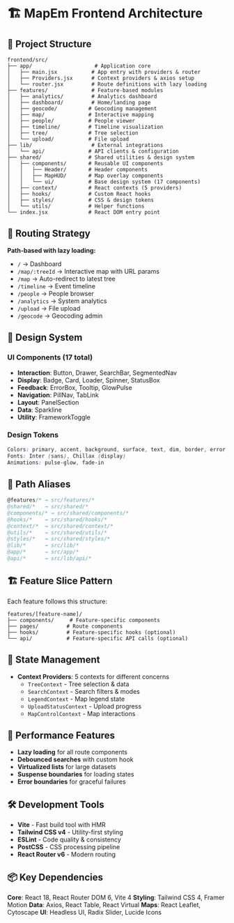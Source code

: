 # 🏗️ MapEm Frontend Architecture

## 📁 Project Structure

```
frontend/src/
├── app/                    # Application core
│   ├── main.jsx           # App entry with providers & router
│   ├── Providers.jsx      # Context providers & axios setup
│   └── router.jsx         # Route definitions with lazy loading
├── features/              # Feature-based modules
│   ├── analytics/         # Analytics dashboard
│   ├── dashboard/         # Home/landing page
│   ├── geocode/          # Geocoding management
│   ├── map/              # Interactive mapping
│   ├── people/           # People viewer
│   ├── timeline/         # Timeline visualization
│   ├── tree/             # Tree selection
│   └── upload/           # File upload
├── lib/                   # External integrations
│   └── api/              # API clients & configuration
├── shared/               # Shared utilities & design system
│   ├── components/       # Reusable UI components
│   │   ├── Header/       # Header components
│   │   ├── MapHUD/       # Map overlay components
│   │   └── ui/           # Base design system (17 components)
│   ├── context/          # React contexts (5 providers)
│   ├── hooks/            # Custom React hooks
│   ├── styles/           # CSS & design tokens
│   └── utils/            # Helper functions
└── index.jsx             # React DOM entry point
```

## 🧭 Routing Strategy

**Path-based with lazy loading:**
- `/` → Dashboard
- `/map/:treeId` → Interactive map with URL params
- `/map` → Auto-redirect to latest tree
- `/timeline` → Event timeline
- `/people` → People browser
- `/analytics` → System analytics
- `/upload` → File upload
- `/geocode` → Geocoding admin

## 🎨 Design System

### UI Components (17 total)
- **Interaction**: Button, Drawer, SearchBar, SegmentedNav
- **Display**: Badge, Card, Loader, Spinner, StatusBox
- **Feedback**: ErrorBox, Tooltip, GlowPulse
- **Navigation**: PillNav, TabLink
- **Layout**: PanelSection
- **Data**: Sparkline
- **Utility**: FrameworkToggle

### Design Tokens
```css
Colors: primary, accent, background, surface, text, dim, border, error, success
Fonts: Inter (sans), Chillax (display)
Animations: pulse-glow, fade-in
```

## 🔌 Path Aliases

```javascript
@features/* → src/features/*
@shared/*   → src/shared/*
@components/* → src/shared/components/*
@hooks/*    → src/shared/hooks/*
@context/*  → src/shared/context/*
@utils/*    → src/shared/utils/*
@styles/*   → src/shared/styles/*
@lib/*      → src/lib/*
@app/*      → src/app/*
@api/*      → src/lib/api/*
```

## 🏗️ Feature Slice Pattern

Each feature follows this structure:
```
features/[feature-name]/
├── components/     # Feature-specific components
├── pages/         # Route components
├── hooks/         # Feature-specific hooks (optional)
└── api/           # Feature-specific API calls (optional)
```

## 🔄 State Management

- **Context Providers**: 5 contexts for different concerns
  - `TreeContext` - Tree selection & data
  - `SearchContext` - Search filters & modes
  - `LegendContext` - Map legend state
  - `UploadStatusContext` - Upload progress
  - `MapControlContext` - Map interactions

## 🚀 Performance Features

- **Lazy loading** for all route components
- **Debounced searches** with custom hook
- **Virtualized lists** for large datasets
- **Suspense boundaries** for loading states
- **Error boundaries** for graceful failures

## 🛠️ Development Tools

- **Vite** - Fast build tool with HMR
- **Tailwind CSS v4** - Utility-first styling
- **ESLint** - Code quality & consistency
- **PostCSS** - CSS processing pipeline
- **React Router v6** - Modern routing

## 📦 Key Dependencies

**Core**: React 18, React Router DOM 6, Vite 4
**Styling**: Tailwind CSS 4, Framer Motion
**Data**: Axios, React Table, React Virtual
**Maps**: React Leaflet, Cytoscape
**UI**: Headless UI, Radix Slider, Lucide Icons

